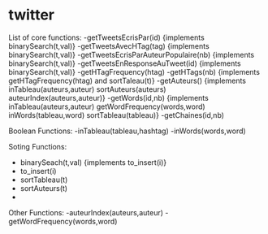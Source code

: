 twitter
=======

List of core functions: 
-getTweetsEcrisPar(id) {implements binarySearch(t,val)}
-getTweetsAvecHTag(tag) {implements binarySearch(t,val)}
-getTweetsEcrisParAuteurPopulaire(nb) {implements binarySearch(t,val)}
-getTweetsEnResponseAuTweet(id) {implements binarySearch(t,val)}
-getHTagFrequency(htag)
-getHTags(nb) {implements getHTagFrequency(htag) and sortTaleau(t)}
-getAuteurs() {implements inTableau(auteurs,auteur) sortAuteurs(auteurs) auteurIndex(auteurs,auteur)}
-getWords(id,nb) {implements inTableau(auteurs,auteur) getWordFrequency(words,word) inWords(tableau,word) sortTableau(tableau)}
-getChaines(id,nb)

Boolean Functions:
-inTableau(tableau,hashtag)
-inWords(words,word)

Soting Functions:
- binarySeach(t,val) {implements to_insert(i)}
- to_insert(i)
- sortTableau(t)
- sortAuteurs(t)
- 

Other Functions:
-auteurIndex(auteurs,auteur)
-getWordFrequency(words,word)

